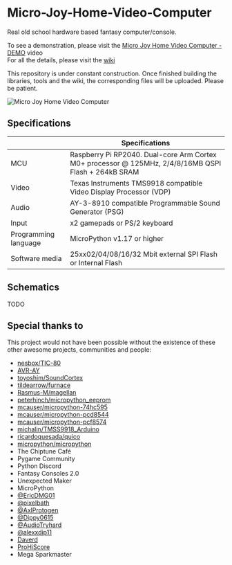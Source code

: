 # Micro-Joy-Home-Video-Computer
Real old school hardware based fantasy computer/console.  

To see a demonstration, please visit the [Micro Joy Home Video Computer - DEMO](https://youtu.be/gQPsIUr0FW8) video  
For all the details, please visit the [wiki](https://github.com/Kyuchumimo/Micro-Joy-Home-Video-Computer/wiki)  

This repository is under constant construction. Once finished building the libraries, tools and the wiki, the corresponding files will be uploaded. Please be patient.

![Micro Joy Home Video Computer](https://github.com/Kyuchumimo/Micro-Joy-Home-Video-Computer/assets/74131798/26b74839-57f7-4812-b579-5e045b2516cb)

## Specifications
|  | Specifications |
| ------------- | ------------- |
| MCU  | Raspberry Pi RP2040. Dual-core Arm Cortex M0+ processor @ 125MHz, 2/4/8/16MB QSPI Flash + 264kB SRAM  |
| Video  | Texas Instruments TMS9918 compatible Video Display Processor (VDP) |
| Audio  | AY-3-8910 compatible Programmable Sound Generator (PSG) |
| Input  | x2 gamepads or PS/2 keyboard |
| Programming language  | MicroPython v1.17 or higher |
| Software media  | 25xx02/04/08/16/32 Mbit external SPI Flash or Internal Flash  |

## Schematics
TODO

## Special thanks to
This project would not have been possible without the existence of these other awesome projects, communities and people:  
* [nesbox/TIC-80](https://github.com/nesbox/TIC-80)
* [AVR-AY](https://www.avray.ru)
* [toyoshim/SoundCortex](https://github.com/toyoshim/SoundCortex)
* [tildearrow/furnace](https://github.com/tildearrow/furnace)
* [Rasmus-M/magellan](https://github.com/Rasmus-M/magellan)
* [peterhinch/micropython_eeprom](https://github.com/peterhinch/micropython_eeprom)
* [mcauser/micropython-74hc595](https://github.com/mcauser/micropython-74hc595)
* [mcauser/micropython-pcd8544](https://github.com/mcauser/micropython-pcd8544)
* [mcauser/micropython-pcf8574](https://github.com/mcauser/micropython-pcf8574)
* [michalin/TMSS9918_Arduino](https://github.com/michalin/TMS9918_Arduino)
* [ricardoquesada/quico](https://gitlab.com/ricardoquesada/quico)
* [micropython/micropython](https://github.com/micropython/micropython)
* The Chiptune Café
* Pygame Community
* Python Discord
* Fantasy Consoles 2.0
* Unexpected Maker
* MicroPython
* [@EricDMG01](https://twitter.com/EricDMG01)
* [@pixelbath](https://twitter.com/pixelbath)
* [@AxlProtogen](https://twitter.com/AxlProtogen)
* [@Dippy0615](https://twitter.com/Dippy0615)
* [@AudioTryhard](https://twitter.com/AudioTryhard)
* [@alexxdip11](https://twitter.com/alexxdip11)
* [Daverd](https://soundcloud.com/daverd-chiptune)
* [ProHiScore](https://twitter.com/TeamProHiScore)
* Mega Sparkmaster
